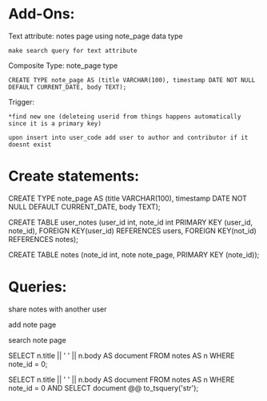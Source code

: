 

# Add-Ons:

Text attribute: notes page using note_page data type
  
    make search query for text attribute

Composite Type: note_page type
  
    CREATE TYPE note_page AS (title VARCHAR(100), timestamp DATE NOT NULL DEFAULT CURRENT_DATE, body TEXT);

Trigger:

    *find new one (deleteing userid from things happens automatically since it is a primary key)
  
    upon insert into user_code add user to author and contributor if it doesnt exist
  
  




# Create statements:

CREATE TYPE note_page AS (title VARCHAR(100), timestamp DATE NOT NULL DEFAULT CURRENT_DATE, body TEXT);

CREATE TABLE user_notes (user_id int, note_id int PRIMARY KEY (user_id, note_id), FOREIGN KEY(user_id) REFERENCES users, FOREIGN KEY(not_id) REFERENCES notes);

CREATE TABLE notes (note_id int, note note_page, PRIMARY KEY (note_id));




# Queries:

  share notes with another user
  
  add note page
  
  search note page

  SELECT n.title || ' ' || n.body AS document FROM notes AS n WHERE note_id = 0;
  
  SELECT n.title || ' ' || n.body AS document FROM notes AS n WHERE note_id = 0 AND SELECT document @@ to_tsquery('str');


